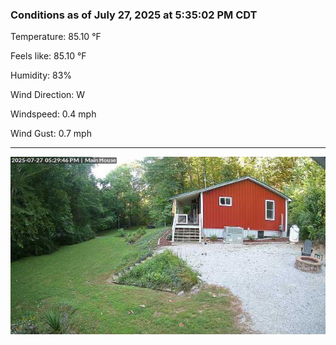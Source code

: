 ### Conditions as of July 27, 2025 at 5:35:02 PM CDT 

Temperature: 85.10 &deg;F

Feels like: 85.10 &deg;F

Humidity: 83%

Wind Direction: W

Windspeed: 0.4 mph

Wind Gust: 0.7 mph

---

<img src="./images/latest.jpeg"/>

